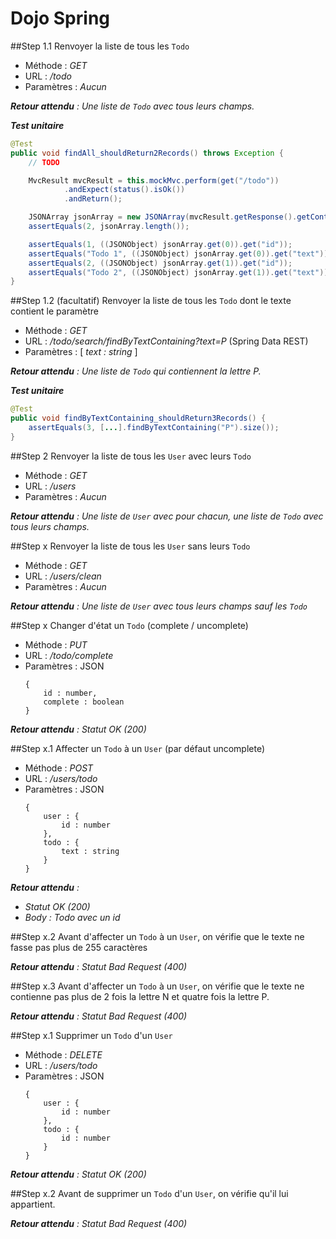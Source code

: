 # Dojo Spring


##Step 1.1
Renvoyer la liste de tous les `Todo`

* Méthode : _GET_
* URL : _/todo_
* Paramètres : _Aucun_

_**Retour attendu** : Une liste de `Todo` avec tous leurs champs._

_**Test unitaire**_
```java
@Test
public void findAll_shouldReturn2Records() throws Exception {
    // TODO

    MvcResult mvcResult = this.mockMvc.perform(get("/todo"))
            .andExpect(status().isOk())
            .andReturn();

    JSONArray jsonArray = new JSONArray(mvcResult.getResponse().getContentAsString());
    assertEquals(2, jsonArray.length());

    assertEquals(1, ((JSONObject) jsonArray.get(0)).get("id"));
    assertEquals("Todo 1", ((JSONObject) jsonArray.get(0)).get("text"));
    assertEquals(2, ((JSONObject) jsonArray.get(1)).get("id"));
    assertEquals("Todo 2", ((JSONObject) jsonArray.get(1)).get("text"));
}
```

##Step 1.2 (facultatif)
Renvoyer la liste de tous les `Todo` dont le texte contient le paramètre

* Méthode : _GET_
* URL : _/todo/search/findByTextContaining?text=P_ (Spring Data REST)
* Paramètres : [ _text : string_ ]

_**Retour attendu** : Une liste de `Todo` qui contiennent la lettre P._

_**Test unitaire**_
```java
@Test
public void findByTextContaining_shouldReturn3Records() {
    assertEquals(3, [...].findByTextContaining("P").size());
}
```
    
##Step 2
Renvoyer la liste de tous les `User` avec leurs `Todo`

* Méthode : _GET_
* URL : _/users_
* Paramètres : _Aucun_

_**Retour attendu** : Une liste de `User` avec pour chacun, une liste de `Todo` avec tous leurs champs._

##Step x
Renvoyer la liste de tous les `User` sans leurs `Todo`

* Méthode : _GET_
* URL : _/users/clean_
* Paramètres : _Aucun_

_**Retour attendu** : Une liste de `User` avec tous leurs champs sauf les `Todo`_

##Step x
Changer d'état un `Todo` (complete / uncomplete)

* Méthode : _PUT_
* URL : _/todo/complete_
* Paramètres : JSON
    ```
    {
        id : number,
        complete : boolean
    }
    ```
_**Retour attendu** : Statut OK (200)_

##Step x.1
Affecter un `Todo` à un `User` (par défaut uncomplete)

* Méthode : _POST_
* URL : _/users/todo_
* Paramètres : JSON
    ```
    {
        user : {
            id : number
        },
        todo : {
            text : string
        }
    }
    ```
_**Retour attendu** :_
* _Statut OK (200)_
* _Body : Todo avec un id_
    
##Step x.2
Avant d'affecter un `Todo` à un `User`, on vérifie que le texte ne fasse pas plus de 255 caractères

_**Retour attendu** : Statut Bad Request (400)_

##Step x.3
Avant d'affecter un `Todo` à un `User`, on vérifie que le texte ne contienne pas plus de 2 fois la lettre N et quatre fois la lettre P.

_**Retour attendu** : Statut Bad Request (400)_


##Step x.1
Supprimer un `Todo` d'un `User`

* Méthode : _DELETE_
* URL : _/users/todo_
* Paramètres : JSON
    ```
    {
        user : {
            id : number
        },
        todo : {
            id : number
        }
    }
    ```
_**Retour attendu** : Statut OK (200)_

##Step x.2
Avant de supprimer un `Todo` d'un `User`, on vérifie qu'il lui appartient.

_**Retour attendu** : Statut Bad Request (400)_
